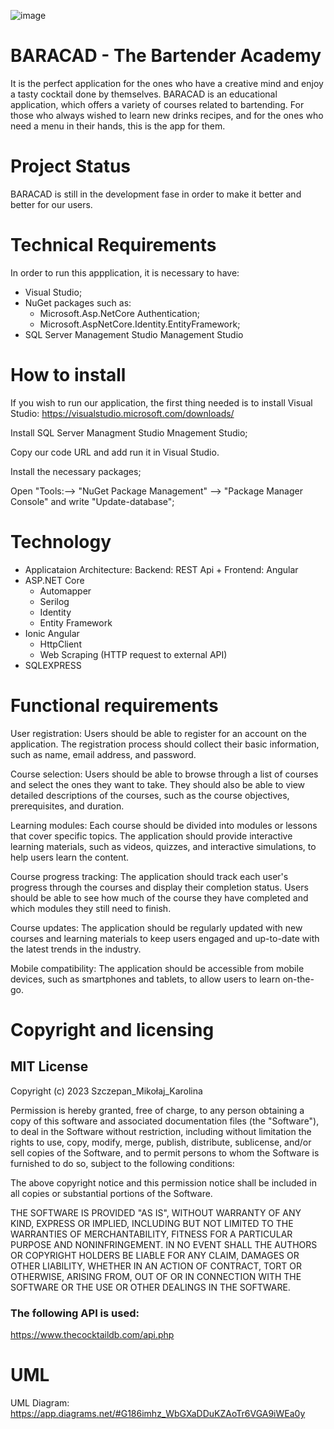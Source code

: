 ![image](https://user-images.githubusercontent.com/46753299/236558473-b0e47b32-6f2b-4288-ace2-6789fb4c62f1.png)


# BARACAD - The Bartender Academy

It is the perfect application for the ones who have a creative mind and enjoy a tasty cocktail done by themselves.
BARACAD is an educational application, which offers a variety of courses related to bartending. For those who always wished to learn new drinks recipes, and for the ones who need a menu in their hands, this is the app for them.

# Project Status
BARACAD is still in the development fase in order to make it better and better for our users.

# Technical Requirements
In order to run this appplication, it is necessary to have:
- Visual Studio;
- NuGet packages such as:
	- Microsoft.Asp.NetCore Authentication;
	- Microsoft.AspNetCore.Identity.EntityFramework;
- SQL Server Management Studio Management Studio

# How to install
If you wish to run our application, the first thing needed is to install Visual Studio: https://visualstudio.microsoft.com/downloads/

Install SQL Server Managment Studio Mnagement Studio;

Copy our code URL and add run it in Visual Studio.

Install the necessary packages;

Open "Tools:--> "NuGet Package Management" --> "Package Manager Console" and write "Update-database";

# Technology
* Applicataion Architecture: Backend: REST Api + Frontend: Angular
* ASP.NET Core
	- Automapper
 	- Serilog
 	- Identity
 	- Entity Framework
* Ionic Angular
 	- HttpClient
	- Web Scraping (HTTP request to external API)
* SQLEXPRESS


# Functional requirements

User registration: Users should be able to register for an account on the application. The registration process should collect their basic information, such as name, email address, and password.

Course selection: Users should be able to browse through a list of courses and select the ones they want to take. They should also be able to view detailed descriptions of the courses, such as the course objectives, prerequisites, and duration.

Learning modules: Each course should be divided into modules or lessons that cover specific topics. The application should provide interactive learning materials, such as videos, quizzes, and interactive simulations, to help users learn the content.

Course progress tracking: The application should track each user's progress through the courses and display their completion status. Users should be able to see how much of the course they have completed and which modules they still need to finish.

Course updates: The application should be regularly updated with new courses and learning materials to keep users engaged and up-to-date with the latest trends in the industry.

Mobile compatibility: The application should be accessible from mobile devices, such as smartphones and tablets, to allow users to learn on-the-go.
# Copyright and licensing

## MIT License
Copyright (c) 2023 Szczepan_Mikołaj_Karolina

Permission is hereby granted, free of charge, to any person obtaining a copy
of this software and associated documentation files (the "Software"), to deal
in the Software without restriction, including without limitation the rights
to use, copy, modify, merge, publish, distribute, sublicense, and/or sell
copies of the Software, and to permit persons to whom the Software is
furnished to do so, subject to the following conditions:

The above copyright notice and this permission notice shall be included in all
copies or substantial portions of the Software.

THE SOFTWARE IS PROVIDED "AS IS", WITHOUT WARRANTY OF ANY KIND, EXPRESS OR
IMPLIED, INCLUDING BUT NOT LIMITED TO THE WARRANTIES OF MERCHANTABILITY,
FITNESS FOR A PARTICULAR PURPOSE AND NONINFRINGEMENT. IN NO EVENT SHALL THE
AUTHORS OR COPYRIGHT HOLDERS BE LIABLE FOR ANY CLAIM, DAMAGES OR OTHER
LIABILITY, WHETHER IN AN ACTION OF CONTRACT, TORT OR OTHERWISE, ARISING FROM,
OUT OF OR IN CONNECTION WITH THE SOFTWARE OR THE USE OR OTHER DEALINGS IN THE
SOFTWARE.

### The following API is used:
https://www.thecocktaildb.com/api.php


# UML

UML Diagram: 
https://app.diagrams.net/#G186imhz_WbGXaDDuKZAoTr6VGA9iWEa0y
